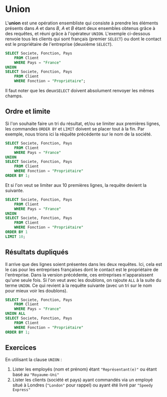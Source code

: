 # Union

L'**union** est une opération ensembliste qui consiste à prendre les éléments présents dans *A* et dans *B*, *A* et *B* étant deux ensembles obtenus grâce à des requêtes, et réuni grâce à l'opérateur `UNION`. L'exemple ci-dessous renvoie tous les clients qui sont français (premier `SELECT`) ou dont le contact est le propriétaire de l'entreprise (deuxième `SELECT`).

```sql
SELECT Societe, Fonction, Pays
    FROM Client
    WHERE Pays = "France"
UNION
SELECT Societe, Fonction, Pays
    FROM Client
    WHERE Fonction = "Propriétaire";
``` 

Il faut noter que les deux`SELECT` doivent absolument renvoyer les mêmes champs.

## Ordre et limite

Si l'on souhaite faire un tri du résultat, et/ou se limiter aux premières lignes, les commandes `ORDER BY` et `LIMIT` doivent se placer tout à la fin. Par exemple, nous trions ici la réquête précédente sur le nom de la société.

```sql
SELECT Societe, Fonction, Pays
    FROM Client
    WHERE Pays = "France"
UNION
SELECT Societe, Fonction, Pays
    FROM Client
    WHERE Fonction = "Propriétaire"
ORDER BY 1;
```

Et si l'on veut se limiter aux 10 premières lignes, la requête devient la suivante.

```sql
SELECT Societe, Fonction, Pays
    FROM Client
    WHERE Pays = "France"
UNION 
SELECT Societe, Fonction, Pays
    FROM Client
    WHERE Fonction = "Propriétaire"
ORDER BY 1
LIMIT 10;
```

## Résultats dupliqués

Il arrive que des lignes soient présentes dans les deux requêtes. Ici, cela est le cas pour les entreprises françaises dont le contact est le propriétaire de l'entreprise. Dans la version précédente, ces entreprises n'apparaissent qu'une seule fois. Si l'on veut avec les doublons, on rajoute `ALL` à la suite du terme `UNION`. Ce qui revient à la requête suivante (avec un tri sur le nom pour mieux voir les doublons).

```sql
SELECT Societe, Fonction, Pays
    FROM Client
    WHERE Pays = "France"
UNION ALL 
SELECT Societe, Fonction, Pays
    FROM Client
    WHERE Fonction = "Propriétaire"
ORDER BY 1;
```

## Exercices

En utilisant la clause `UNION` :

1. Lister les employés (nom et prénom) étant `"Représentant(e)"` ou étant basé au `"Royaume-Uni"`
1. Lister les clients (société et pays) ayant commandés via un employé situé à Londres (`"London"` pour rappel) ou ayant été livré par `"Speedy Express"`

